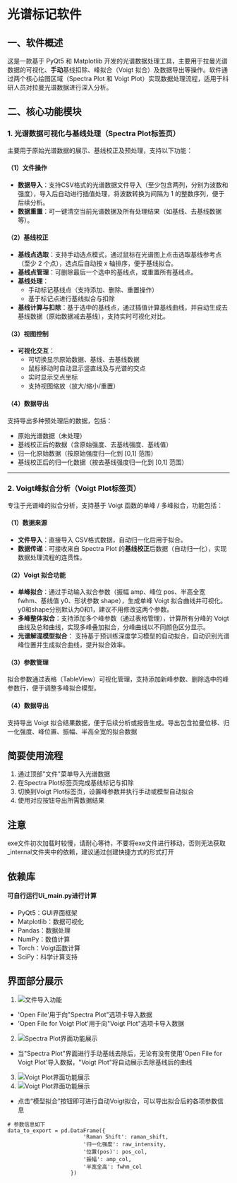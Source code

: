 # 光谱标记软件

## 一、软件概述
这是一款基于 PyQt5 和 Matplotlib 开发的光谱数据处理工具，主要用于拉曼光谱数据的可视化、**手动**基线扣除、峰拟合（Voigt 拟合）及数据导出等操作。软件通过两个核心绘图区域（Spectra Plot 和 Voigt Plot）实现数据处理流程，适用于科研人员对拉曼光谱数据进行深入分析。

## 二、核心功能模块

### 1. 光谱数据可视化与基线处理（Spectra Plot标签页）
主要用于原始光谱数据的展示、基线校正及预处理，支持以下功能：

#### （1）文件操作
- **数据导入**：支持CSV格式的光谱数据文件导入（至少包含两列，分别为波数和强度），导入后自动进行插值处理，将波数转换为间隔为 1 的整数序列，便于后续分析。
- **数据重置**：可一键清空当前光谱数据及所有处理结果（如基线、去基线数据等）。

#### （2）基线校正
- **基线点选取**：支持手动选点模式，通过鼠标在光谱图上点击选取基线参考点（至少 2 个点），选点后自动按 x 轴排序，便于基线拟合。
- **基线点管理**：可删除最后一个选中的基线点，或重置所有基线点。
- **基线处理**：
  - 手动标记基线点（支持添加、删除、重置操作）
  - 基于标记点进行基线拟合与扣除
- **基线计算与扣除**：基于选中的基线点，通过插值计算基线曲线，并自动生成去基线数据（原始数据减去基线），支持实时可视化对比。

#### （3）视图控制
- **可视化交互**：
  - 可切换显示原始数据、基线、去基线数据
  - 鼠标移动时自动显示竖直线及与光谱的交点
  - 实时显示交点坐标
  - 支持视图缩放（放大/缩小/重置）

#### （4）数据导出
支持导出多种预处理后的数据，包括：
- 原始光谱数据（未处理）
- 基线校正后的数据（含原始强度、去基线强度、基线值）
- 归一化原始数据（按原始强度归一化到 [0,1] 范围）
- 基线校正后的归一化数据（按去基线强度归一化到 [0,1] 范围）

---

### 2. Voigt峰拟合分析（Voigt Plot标签页）
专注于光谱峰的拟合分析，支持基于 Voigt 函数的单峰 / 多峰拟合，功能包括：

#### （1）数据来源
- **文件导入**：直接导入 CSV格式数据，自动归一化后用于拟合。
- **数据传递**：可接收来自 Spectra Plot 的**基线校正**后数据（自动归一化），实现数据处理流程的连贯性。

#### （2）Voigt 拟合功能
- **单峰拟合**：通过手动输入拟合参数（振幅 amp、峰位 pos、半高全宽 fwhm、基线值 y0、形状参数 shape），生成单峰 Voigt 拟合曲线并可视化。y0和shape分别默认为0和1，建议不用修改这两个参数。
- **多峰整体拟合**：支持添加多个峰参数（通过表格管理），计算所有分峰的 Voigt 曲线及总和曲线，实现多峰叠加拟合，分峰曲线以不同颜色区分显示。
- **光谱解混模型拟合**： 支持基于预训练深度学习模型的自动拟合，自动识别光谱峰位置并生成拟合曲线，提升拟合效率。

#### （3）参数管理
拟合参数通过表格（TableView）可视化管理，支持添加新峰参数、删除选中的峰参数行，便于调整多峰拟合模型。

#### （4）数据导出
支持导出 Voigt 拟合结果数据，便于后续分析或报告生成。导出包含拉曼位移、归一化强度、峰位置、振幅、半高全宽的拟合数据


## 简要使用流程
1. 通过顶部"文件"菜单导入光谱数据
2. 在Spectra Plot标签页完成基线标记与扣除
3. 切换到Voigt Plot标签页，设置峰参数并执行手动或模型自动拟合
4. 使用对应按钮导出所需数据结果

## 注意
exe文件初次加载时较慢，请耐心等待，不要将exe文件进行移动，否则无法获取_internal文件夹中的依赖，建议通过创建快捷方式的形式打开

## 依赖库
#### 可自行运行Ui_main.py进行计算
- PyQt5：GUI界面框架
- Matplotlib：数据可视化
- Pandas：数据处理
- NumPy：数值计算
- Torch：Voigt函数计算
- SciPy：科学计算支持  

##  界面部分展示
1. ![文件导入功能](https://gitee.com/cjlu-wzl/project_/raw/master/Project_Manual_label/文件导入.png)  
- 'Open File'用于向"Spectra Plot"选项卡导入数据
- 'Open File for Voigt Plot'用于向"Voigt Plot"选项卡导入数据
2. ![Spectra Plot界面功能展示](https://gitee.com/cjlu-wzl/project_/raw/master/Project_Manual_label/Spectra_plot.png)
- 当"Spectra Plot"界面进行手动基线去除后，无论有没有使用'Open File for Voigt Plot'导入数据，"Voigt Plot"将自动展示去除基线后的曲线
3. ![Voigt Plot界面功能展示](https://gitee.com/cjlu-wzl/project_/raw/master/Voigt_Plot_1.png) 
4. ![Voigt Plot界面功能展示](https://gitee.com/cjlu-wzl/project_/raw/master/Voigt_Plot_2.png)
- 点击“模型拟合”按钮即可进行自动Voigt拟合，可以导出拟合后的各项参数信息
```
# 参数信息如下
data_to_export = pd.DataFrame({
                        'Raman Shift': raman_shift,
                        '归一化强度': raw_intensity,
                        '位置(pos)': pos_col,
                        '振幅': amp_col,
                        '半宽全高': fwhm_col
                    })
```

